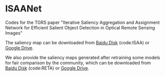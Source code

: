 # ISAANet
Codes for the TGRS paper "Iterative Saliency Aggregation and Assignment Network for Efficient Salient Object Detection in Optical Remote Sensing Images"

The saliency map can be downloaded from [Baidu Disk](https://pan.baidu.com/s/1lgXgKDqGUC7EYb_Cxqk_5A) (code:ISAA) or [Google Drive](https://drive.google.com/file/d/1k2AdN2vbectpmVRx4Q_se9Uxeka8oWMd/view?usp=sharing).

We also provide the saliency maps generated after retraining some models for fair comparison by the community, which can be downloaded from [Baidu Disk](https://pan.baidu.com/s/1h1t5nf9vnHsnzWfOsD3G-A) (code:RETA) or [Google Drive](https://drive.google.com/file/d/19_03FWtU7EK0tvx70Jq5WyO56-tbbL5C/view?usp=sharing).

